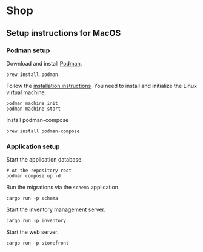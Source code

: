 # Shop

## Setup instructions for MacOS

### Podman setup

Download and install [Podman](https://podman.io).

    brew install podman

Follow the [installation instructions](https://podman.io/docs/installation). You need to install and initialize the
Linux virtual machine.

    podman machine init
    podman machine start

Install podman-compose

    brew install podman-compose

### Application setup

Start the application database.

    # At the repository root
    podman compose up -d

Run the migrations via the `schema` application.

    cargo run -p schema

Start the inventory management server.

    cargo run -p inventory

Start the web server.

    cargo run -p storefront
